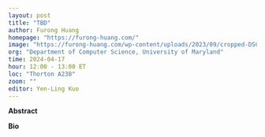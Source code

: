 ```yaml
---
layout: post
title: "TBD"
author: Furong Huang
homepage: "https://furong-huang.com/"
image: "https://furong-huang.com/wp-content/uploads/2023/09/cropped-DSC_2941-good_%E5%89%AF%E6%9C%AC-scaled-1.jpg"
org: "Department of Computer Science, University of Maryland"
time: 2024-04-17
hour: 12:00 - 13:00 ET
loc: "Thorton A238"
zoom: ""
editor: Yen-Ling Kuo
---
```


**Abstract**


**Bio**

